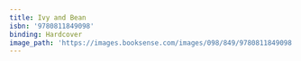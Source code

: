 ```yaml
---
title: Ivy and Bean
isbn: '9780811849098'
binding: Hardcover
image_path: 'https://images.booksense.com/images/098/849/9780811849098.jpg'
---
```



